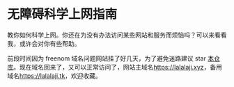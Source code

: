 # 无障碍科学上网指南

教你如何科学上网。你还在为没有办法访问某些网站和服务而烦恼吗？可以来看看我，或许会对你有些帮助。

前段时间因为 freenom 域名问题网站挂了好几天，为了避免迷路建议 star [本仓库](https://github.com/lalalaji/free-explore-internet-guide)。现在域名回来了，又可以正常访问了，网站主域名<https://lalalaji.xyz>，备用域名<https://lalalaji.tk>，欢迎收藏。
